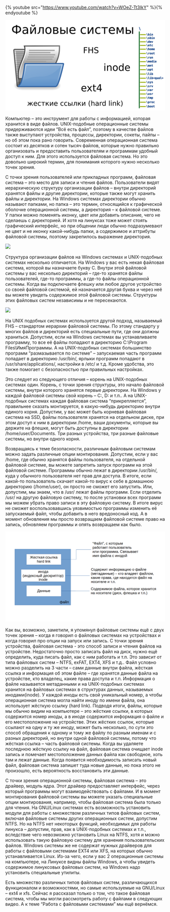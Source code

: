 {% youtube src="https://www.youtube.com/watch?v=WOeZ-Tt3IkY" %}{% endyoutube %}

![](images/04/logo.png)

Компьютер – это инструмент для работы с информацией, которая хранится в виде файлов. UNIX-подобные операционные системы придерживаются идеи “Всё есть файл”, поэтому в качестве файлов также выступают устройства, процессы, директории, сокеты, пайпы – но об этом пока рано говорить. Современная операционная система состоит из десятков и сотен тысяч файлов, которые нужно правильно организовать и предоставить пользователям и программам  удобный доступ к ним. Для этого используется файловая система. Но это довольно широкий термин, для понимания которого нужно несколько точек зрения.

С точки зрения пользователей или прикладных программ, файловая система – это место для записи и чтения файлов. Пользователи видят иерархическую структуру организации файлов – внутри директорий хранятся файлы и другие директории, которые также могут хранить файлы и директории. На Windows системах директории обычно называют папками, но папка – это термин, относящийся к графической оболочке операционной системы, а директория – к файловой системе. У папки можно поменять иконку, цвет или добавить описание, чего не сделаешь с директорией. И хотя на линуксах тоже может стоять графический интерфейс, но при общении люди обычно подразумевают не цвет и не иконку какой-нибудь папки, а содержимое и аттрибуты файловой системы, поэтому закрепилось выражение директория.

![](images/04/winfiles.png)

Структура организации файлов на Windows системах и UNIX-подобных системах несколько отличается. На Windows у вас есть некая файловая система, которой вы назначаете букву C. Внутри этой файловой системы у вас несколько директорий – где-то хранятся файлы пользователей, где-то программы, а где-то файлы операционной системы. Когда вы подключаете флешку или любое другое устройство со своей файловой системой, ей назначается другая буква и через неё вы можете увидеть содержимое этой файловой системы. Структуры этих файловых систем независимы и не пересекаются.

![](images/04/linfiles.png)

На UNIX подобных системах используется другой подход, называемый FHS – стандартом иерархии файловой системы. По этому стандарту у многих файлов и директорий есть специальные пути, где они должны храниться. Допустим, если на Windows системах вы устанавливаете программу, то все её файлы попадают в директорию C:\Program Files\ИмяПрограммы. А на UNIX-подобных системах большинство программ “размазывается по системе” – запускаемая часть программ попадает в директорию /usr/bin/, ярлыки программ попадают в /usr/share/applications/, настройки в /etc/ и т.д. Кроме удобства, это также помогает с безопасностью при правильных настройках.

Это следует из следующего отличия – корень на UNIX-подобных системах один. Корень, с точки зрения структуры, это начало файловой системы, внутри которого хранятся первые директории. На Windows у каждой файловой системы свой корень – С:, D: и т.п.. А на UNIX-подобных системах каждая файловая система “прикрепляется”, правильнее сказать монтируется, в какую-нибудь директорию внутри единого корня. Допустим, у вас может быть корневая файловая система на SSD, файлы пользователя хранятся на отдельном диске, при этом доступ к ним в директории /home, ваши документы, которые вы держите на флешке, могут быть доступны в директории /home/user/Documents. Три разных устройства, три разные файловые системы, но внутри одного корня.

Возвращаясь к теме безопасности, различным файловым системам можно задать различные опции монтирования. Допустим, если у вас /home, где обычно хранятся файлы пользователя, на отдельной файловой системе, вы можете запретить запуск программ на этой файловой системе. Программы обычно лежат в директории /usr/bin/, куда у обычного пользователя нет прав для доступа. В итоге, если какой-то пользователь скачает какой-то вирус к себе в домашнюю директорию (/home/user), он просто не сможет его запустить. Или, допустим, мы знаем, что в /usr/ лежат файлы программ. Если отделить /usr/ на другую файловую систему, то после установки всех программ мы можем убрать право записи в эту файловую систему. В итоге вирус не сможет воспользовавшись уязвимостью программы изменить её запускаемый файл, чтобы добавить в него вредоносный код. А в момент обновления мы просто возвращаем файловой системе право на запись,  обновляем программы и опять возвращаем как было.

![](images/04/file.png)

Как вы, возможно, заметили,  я упомянул файловые системы ещё с двух точек зрения – когда я говорил о файловых системах на устройствах и когда говорил про опции на запуск или запись. С точки зрения устройства, файловая система  - это способ записи и чтения файлов на устройстве. Недостаточно просто записать файл на диск, нужно ещё определить, куда писать файл, как с ним работать и т.п. Это зависит от типа файловых систем – NTFS, exFAT, EXT4, XFS и т.д..  Файл условно можно разделить на 3 части – сами данные внутри файла, жёсткая ссылка и информация об этом файле – где хранятся данные файла на устройстве, кто владелец, какие права доступа и т.п. Информация о файле называется метаданными и на UNIX-подобных системах хранится на файловых системах в структурах данных, называемых инодами(inode). У каждой иноды есть свой уникальный номер, а чтобы операционная система могла найти иноду по имени файла, она использует жёсткую ссылку (hard link). Подводя итоги, файлы, которые мы обычно видим на компьютере – это жёсткие ссылки, в которых содержится номер иноды, а в иноде содержится информация о файле и его местоположение на устройстве. Этих жёстких ссылок, которые ссылают на одну и ту же иноду, может быть несколько, по сути это способ обращения к одному и тому же файлу по разным именам и с разных директорий, но внутри одной файловой системы, потому что жёсткая ссылка – часть файловой системы. Когда вы удаляете последнюю жёсткую ссылку на файл, файловая система очищает inode запись и помечает местоположение данных файла как свободное, хоть там и лежат данные. Когда появится необходимость записать новый файл, файловая система запишет туда новые данные, но пока этого не произошло,  есть вероятность восстановить эти данные.

С точки зрения операционной системы, файловая система – это драйвер, модуль ядра. Этот драйвер предоставляет интерфейс, через который программы могут взаимодействовать с файлами. И в момент монтирования файловой системы вы можете указать специальные опции монтирования, например, чтобы файловая система была только для чтения.  На GNU/Linux системах есть возможность установить модули для работы с множеством различных типов файловых систем, включая файловые системы других операционных систем, допустим NTFS. Но на NTFS нет некоторых функций, необходимых для работы линукса – допустим, прав, как в UNIX-подобных системах и т.п., вследствие чего невозможно установить Linux на NTFS, хотя и можно использовать такую файловую систему для хранения пользовательских файлов. Windows системы же не содержат нужных драйверов для работы с файловыми системами EXT4 или XFS, на которых обычно устанавливается Linux. Из-за чего, если у вас 2 операционные системы на компьютере, на Линуксе видны файлы Windows, а чтобы увидеть содержимое линуксовых файловых систем, на Windows надо установить специальные утилиты.

Есть множество различных типов файловых систем, различающихся функционалом и возможностями, но самые используемые на GNU/Linux – ext4 и xfs. Сейчас я рассказал только о том, что такое файловая система, чтобы мы могли рассмотреть работу с файлами в следующих видео. А к теме “Работа с файловыми системами” мы ещё вернёмся.
